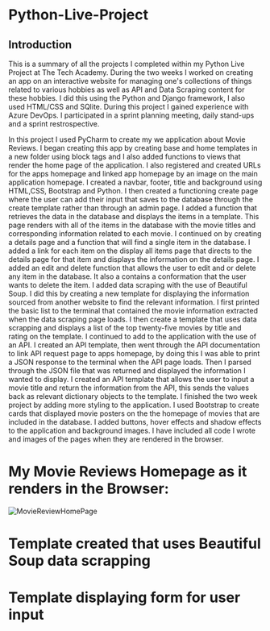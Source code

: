 # Python-Live-Project

## Introduction

This is a summary of all the projects I completed within my Python Live Project at The Tech Academy.
During the two weeks I worked on creating an app on an interactive website for managing one's collections of 
things related to various hobbies as well as API and Data Scraping content for these hobbies. I did this using the Python and
Django framework, I also used HTML/CSS and SQlite. During this project I gained experience with Azure DevOps. I participated in a sprint planning meeting,
daily stand-ups and a sprint restrospective.

In this project I used PyCharm to create my we application about Movie Reviews. I began creating this app by creating base and home templates in a new folder
using block tags and I also added functions to views that render the home page of the application. I also registered and created URLs for the apps homepage 
and linked app homepage by an image on the main application homepage. I created a navbar, footer, title and background using HTML,CSS, Bootstrap and Python.
I then created a functioning create page where the user can add their input that saves to the database through the create template rather than through 
an admin page. I added a function that retrieves the data in the database and displays the items in a template. This page renders with all of the items in the 
database with the movie titles and corresponding information related to each movie. I continued on by creating a details page and a function that will find
a single item in the database. I added a link for each item on the display all items page that directs to the details page for that item and displays the information 
on the details page. I added an edit and delete function that allows the user to edit and or delete any item in the database. It also a contains a conformation 
that the user wants to delete the item. I added data scraping with the use of Beautiful Soup. I did this by creating a new template for displaying the information 
sourced from another website to find the relevant information. I first printed the basic list to the terminal that contained the movie information extracted when 
the data scraping page loads. I then create a template that uses data scrapping and displays a list of the top twenty-five movies by title and rating on the template. 
I continued to add to the application with the use of an API. I created an API template, then went through the API documentation to link API request page to 
apps homepage, by doing this I was able to print a JSON response to the terminal when the API page loads. Then I parsed through the JSON file that was returned and 
displayed the information I wanted to display. I created an API template that allows the user to input a movie title and return the information from the API, this sends the 
values back as relevant dictionary objects to the template. I finished the two week project by adding more styling to the application. I used Bootstrap to create cards
that displayed movie posters on the the homepage of movies that are included in the database. I added buttons, hover effects and shadow effects to the application and 
background images.
I have included all code I wrote and images of the pages when they are rendered in the browser.

# My Movie Reviews Homepage as it renders in the Browser:
![MovieReviewHomePage](https://user-images.githubusercontent.com/93282155/154858210-aebaeabf-7ac0-4726-baf1-a4591872de85.png)

# Template created that uses Beautiful Soup data scrapping

# Template displaying form for user input


